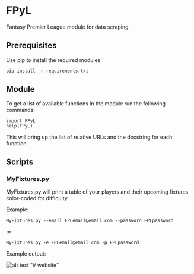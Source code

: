 # FPyL
Fantasy Premier League module for data scraping

## Prerequisites
Use pip to install the required modules 
```
pip install -r requirements.txt
```

## Module
To get a list of available functions in the module run the following commands:
```
import FPyL
help(FPyL)
```
This will bring up the list of relative URLs and the docstring for each function.

## Scripts
### MyFixtures.py
MyFixtures.py will print a table of your players and their upcoming fixtures color-coded for difficulty.



Example:
```
MyFixtures.py --email FPLemail@email.com --password FPLpassword
````
or
```
MyFixtures.py -e FPLemail@email.com -p FPLpassword
```

Example output:

![alt text](http://i.imgur.com/kQmXcIO.png "MyFixtures.py output")
"# website" 
